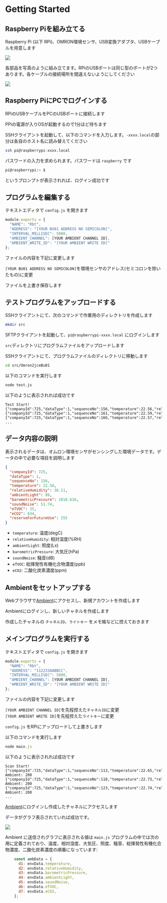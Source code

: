 # Getting Started

## Raspberry Piを組み立てる

Raspberry Pi (以下 RPi)、OMRON環境センサ、USB変換アダプタ、USBケーブルを用意します

![](./images/00001.jpg)

各部品を写真のように組み立てます。RPiのUSBポートは同じ型のポートが2つあります。各ケーブルの接続場所を間違えないようにしてください

![](./images/00002.jpg)

## Raspberry PiにPCでログインする

RPiのUSBケーブルをPCのUSBポートに接続します  

PPiの電源が入りOSが起動するので1分ほど待ちます  

SSHクライアントを起動して、以下のコマンドを入力します。`-xxxx.local`の部分は各自のホスト名に読み替えてください

```sh
ssh pi@raspberrypi-xxxx.local
```

パスワードの入力を求められます。パスワードは `raspberry` です

```sh
pi@raspberrypi:~ $
```

というプロンプトが表示されれば、ログイン成功です

## プログラムを編集する

テキストエディタで `config.js` を開きます  

```js
module.exports = {
  "NAME": "Rbt",
  "ADDRESS": "[YOUR BU01 ADDRESS NO SEMICOLON]",
  "INTERVAL_MILLISEC": 5000,
  "AMBIENT_CHANNEL": [YOUR AMBIENT CHANNEL ID],
  "AMBIENT_WRITE_ID": "[YOUR AMBIENT WRITE ID]"
};
```

ファイルの内容を下記に変更します  

`[YOUR BU01 ADDRESS NO SEMICOLON]`を環境センサのアドレス(セミコロンを除いたもの)に変更  

ファイルを上書き保存します


## テストプログラムをアップロードする

SSHクライアントにて、次のコマンドで作業用のディレクトリを作成します

```sh
mkdir src
```

SFTPクライアントを起動して、`pi@raspberrypi-xxxx.local` にログインします  

`src`ディレクトリにプログラムファイルをアップロードします  

SSHクライアントにて、プログラムファイルのディレクトリに移動します  

```sh
cd src/Omron2jceBu01
```

以下のコマンドを実行します

```sh
node test.js
```

以下のように表示されれば成功です  

```
Test Start!
{"companyId":725,"dataType":1,"sequenceNo":156,"temperature":22.56,"relativeHumidity":36.11,"ambientLight":89,"barometricPressure":1018.616,"soundNoise":51.74,"eTVOC":35,"eCO2":634,"reserveForFutureUse":255}
{"companyId":725,"dataType":1,"sequenceNo":161,"temperature":22.59,"relativeHumidity":36.07,"ambientLight":91,"barometricPressure":1018.624,"soundNoise":56.37,"eTVOC":33,"eCO2":620,"reserveForFutureUse":255}
{"companyId":725,"dataType":1,"sequenceNo":166,"temperature":22.57,"relativeHumidity":35.96,"ambientLight":91,"barometricPressure":1018.627,"soundNoise":55.39,"eTVOC":30,"eCO2":597,"reserveForFutureUse":255}
...
```

## データ内容の説明

表示されるデータは、オムロン環境センサがセンシングした環境データです。データの中で必要な項目を説明します  

```json
{
  "companyId": 725,
  "dataType": 1,
  "sequenceNo": 156,
  "temperature": 22.56,
  "relativeHumidity": 36.11,
  "ambientLight": 89,
  "barometricPressure": 1018.616,
  "soundNoise": 51.74,
  "eTVOC": 35,
  "eCO2": 634,
  "reserveForFutureUse": 255
}
```

* `temperature`: 温度(degC)
* `relativeHumidity`: 相対湿度(%RH)
* `ambientLight`: 照度(Lx)
* `barometricPressure`: 大気圧(hPa)
* `soundNoise`: 騒音(dB)
* `eTVOC`: 総揮発性有機化合物濃度(ppb)
* `eCO2`: 二酸化炭素濃度(ppm)

## Ambientをセットアップする

Webブラウザで[Ambient](https://ambidata.io)にアクセスし、新規アカウントを作成します  

Ambientにログインし、新しいチャネルを作成します  

作成したチャネルの `チャネルID`、`ライトキー` をメモ帳などに控えておきます  

## メインプログラムを実行する

テキストエディタで `config.js` を開きます  

```js
module.exports = {
  "NAME": "Rbt",
  "ADDRESS": "112233AABBCC",
  "INTERVAL_MILLISEC": 5000,
  "AMBIENT_CHANNEL": [YOUR AMBIENT CHANNEL ID],
  "AMBIENT_WRITE_ID": "[YOUR AMBIENT WRITE ID]"
};
```

ファイルの内容を下記に変更します  

`[YOUR AMBIENT CHANNEL ID]`を先程控えた`チャネルID`に変更  
`[YOUR AMBIENT WRITE ID]`を先程控えた`ライトキー`に変更  

`config.js` をRPiにアップロードして上書きします  

以下のコマンドを実行します

```js
node main.js
```

以下のように表示されれば成功です  

```
Scan Start!
{"companyId":725,"dataType":1,"sequenceNo":113,"temperature":22.65,"relativeHumidity":35.74,"ambientLight":87,"barometricPressure":1018.635,"soundNoise":50.4,"eTVOC":28,"eCO2":588,"reserveForFutureUse":255}
Ambient: 200
{"companyId":725,"dataType":1,"sequenceNo":118,"temperature":22.73,"relativeHumidity":35.61,"ambientLight":87,"barometricPressure":1018.64,"soundNoise":58.76,"eTVOC":28,"eCO2":588,"reserveForFutureUse":255}
Ambient: 200
{"companyId":725,"dataType":1,"sequenceNo":123,"temperature":22.74,"relativeHumidity":35.59,"ambientLight":87,"barometricPressure":1018.638,"soundNoise":57.62,"eTVOC":22,"eCO2":545,"reserveForFutureUse":255}
Ambient: 200
...
```

[Ambient](https://ambidata.io)にログインし作成したチャネルにアクセスします  

データがグラフ表示されていれば成功です。

![](./images/00003.jpg)

Ambient に送信されグラフに表示される値は `main.js` プログラムの中では次の用に定義されており、温度、相対湿度、大気圧、照度、騒音、総揮発性有機化合物濃度、二酸化炭素濃度の順番になっています:

```js
    const ambData = {
      d1: envData.temperature,
      d2: envData.relativeHumidity,
      d3: envData.barometricPressure,
      d4: envData.ambientLight,
      d5: envData.soundNoise,
      d6: envData.eTVOC,
      d7: envData.eCO2,
    };
```
